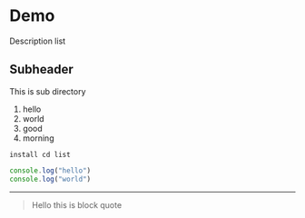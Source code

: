 # Demo

Description list


## Subheader

This is sub directory

1. hello
  1. world
2. good
3. morning


`install cd list`

```js
console.log("hello")
console.log("world") 
```
---

> Hello this is block quote

